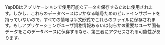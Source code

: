 
<p>     YapDBはアプリケーションで使用可能なデータを保存するために使用されます。しかし、これらのデータベースはいかなる暗号ためのビルトインサポートを持っていないので、すべての情報は平文形式でこれらのファイルに保存されます。もしアプリケーションがユーザ資格情報あるいは何らかの重要なユーザ固有データをこのデータベースに保存するなら、第三者にアクセスされる可能性があります。</p>
